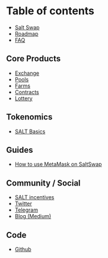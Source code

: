 # Table of contents

- [Salt Swap](README.md)
- [Roadmap](roadmap.md)
- [FAQ](faq.md)

## Core Products

- [Exchange](core-products/saltswap-exchange.md)
- [Pools](core-products/saltswap-pools.md)
- [Farms](core-products/farms.md)
- [Contracts](core-products/contracts.md)
- [Lottery](core-products/lottery.md)
  <!-- - [Voting](core-products/voting.md) -->
  <!-- - [Analytics](core-products/saltswap-analytics.md) -->

## Tokenomics

- [SALT Basics](tokenomics/salt.md)

## Guides

- [How to use MetaMask on SaltSwap](guides/saltswap-metamask.md)

## Community / Social

- [SALT incentives](community-social/incentives.md)
- [Twitter](community-social/untitled.md)
- [Telegram](community-social/telegram.md)
- [Blog \(Medium\)](community-social/blog-medium.md)

## Code

- [Github](code/github.md)
